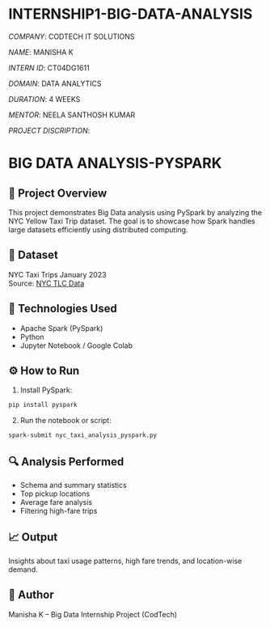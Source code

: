 # INTERNSHIP1-BIG-DATA-ANALYSIS

*COMPANY*: CODTECH IT SOLUTIONS

*NAME*: MANISHA K

*INTERN ID*: CT04DG1611

*DOMAIN*: DATA ANALYTICS

*DURATION*: 4 WEEKS

*MENTOR*: NEELA SANTHOSH KUMAR

*PROJECT DISCRIPTION*:

# BIG DATA ANALYSIS-PYSPARK

## 📌 Project Overview
This project demonstrates Big Data analysis using PySpark by analyzing the NYC Yellow Taxi Trip dataset. The goal is to showcase how Spark handles large datasets efficiently using distributed computing.

## 📂 Dataset
NYC Taxi Trips January 2023  
Source: [NYC TLC Data](https://www.nyc.gov/site/tlc/about/tlc-trip-record-data.page)

## 🧪 Technologies Used
- Apache Spark (PySpark)
- Python
- Jupyter Notebook / Google Colab

## ⚙️ How to Run
1. Install PySpark:
```bash
pip install pyspark
```

2. Run the notebook or script:
```bash
spark-submit nyc_taxi_analysis_pyspark.py
```

## 🔍 Analysis Performed
- Schema and summary statistics
- Top pickup locations
- Average fare analysis
- Filtering high-fare trips

## 📈 Output
Insights about taxi usage patterns, high fare trends, and location-wise demand.

## 🤝 Author
Manisha K – Big Data Internship Project (CodTech)
